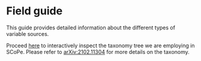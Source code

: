 # Field guide

This guide provides detailed information about the different types of variable sources.

Proceed <a href="_static/taxonomy.html">here</a> to interactively inspect the taxonomy
tree we are employing in SCoPe. Please refer to [arXiv:2102.11304](https://arxiv.org/pdf/2102.11304.pdf)
for more details on the taxonomy.

```{include} ./field_guide__variable.md
```

```{include} ./field_guide__rr_lyrae.md
```

```{include} ./field_guide__w_uma.md
```

```{include} ./field_guide__delta_scuti.md
```

```{include} ./field_guide__cepheid.md
```

```{include} ./field_guide__CVs.md
```

```{include} ./field_guide__flaring.md
```

```{include} ./field_guide__beta_lyr.md
```

```{include} ./field_guide__lpv.md
```
